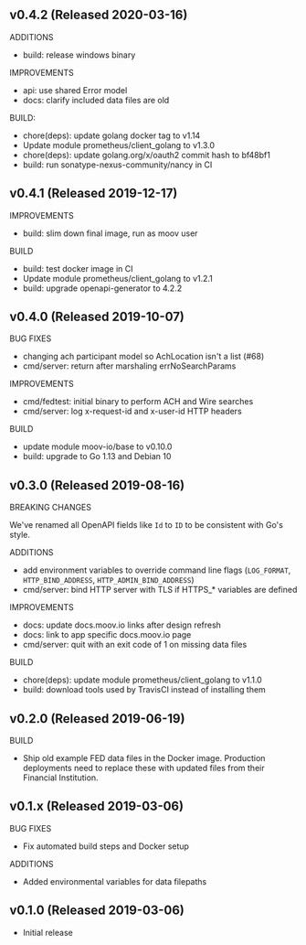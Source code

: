 ## v0.4.2 (Released 2020-03-16)

ADDITIONS

- build: release windows binary

IMPROVEMENTS

- api: use shared Error model
- docs: clarify included data files are old

BUILD:

- chore(deps): update golang docker tag to v1.14
- Update module prometheus/client_golang to v1.3.0
- chore(deps): update golang.org/x/oauth2 commit hash to bf48bf1
- build: run sonatype-nexus-community/nancy in CI

## v0.4.1 (Released 2019-12-17)

IMPROVEMENTS

- build: slim down final image, run as moov user

BUILD

- build: test docker image in CI
- Update module prometheus/client_golang to v1.2.1
- build: upgrade openapi-generator to 4.2.2

## v0.4.0 (Released 2019-10-07)

BUG FIXES

- changing ach participant model so AchLocation isn't a list (#68)
- cmd/server: return after marshaling errNoSearchParams

IMPROVEMENTS

- cmd/fedtest: initial binary to perform ACH and Wire searches
- cmd/server: log x-request-id and x-user-id HTTP headers

BUILD

- update module moov-io/base to v0.10.0
- build: upgrade to Go 1.13 and Debian 10

## v0.3.0 (Released 2019-08-16)

BREAKING CHANGES

We've renamed all OpenAPI fields like `Id` to `ID` to be consistent with Go's style.

ADDITIONS

- add environment variables to override command line flags (`LOG_FORMAT`, `HTTP_BIND_ADDRESS`, `HTTP_ADMIN_BIND_ADDRESS`)
- cmd/server: bind HTTP server with TLS if HTTPS_* variables are defined

IMPROVEMENTS

- docs: update docs.moov.io links after design refresh
- docs: link to app specific docs.moov.io page
- cmd/server: quit with an exit code of 1 on missing data files

BUILD

- chore(deps): update module prometheus/client_golang to v1.1.0
- build: download tools used by TravisCI instead of installing them

## v0.2.0 (Released 2019-06-19)

BUILD

- Ship old example FED data files in the Docker image. Production deployments need to replace these with updated files from their Financial Institution.

## v0.1.x (Released 2019-03-06)

BUG FIXES

- Fix automated build steps and Docker setup

ADDITIONS

- Added environmental variables for data filepaths

## v0.1.0 (Released 2019-03-06)

- Initial release
